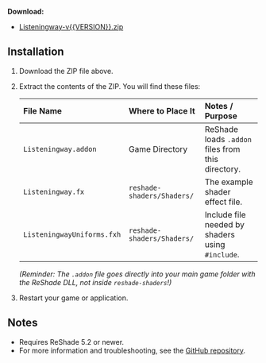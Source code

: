 **Download:**
- [Listeningway-v{{VERSION}}.zip](https://github.com/gposingway/listeningway/releases/download/v{{VERSION}}/Listeningway-v{{VERSION}}.zip)

## Installation
1. Download the ZIP file above.
2. Extract the contents of the ZIP. You will find these files:

    | File Name                  | Where to Place It                                                                | Notes / Purpose                                  |
    | :------------------------- | :------------------------- | :------------------------------------------------- |
    | `Listeningway.addon`       | Game Directory             | ReShade loads `.addon` files from this directory.  |
    | `Listeningway.fx`          | `reshade-shaders/Shaders/` | The example shader effect file.                    |
    | `ListeningwayUniforms.fxh` | `reshade-shaders/Shaders/` | Include file needed by shaders using `#include`.   |

   *(Reminder: The `.addon` file goes directly into your main game folder with the ReShade DLL, not inside `reshade-shaders`!)*
3. Restart your game or application.

## Notes
- Requires ReShade 5.2 or newer.
- For more information and troubleshooting, see the [GitHub repository](https://github.com/gposingway/listeningway).
